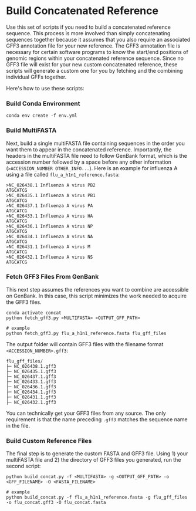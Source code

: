 # Build Concatenated Reference

Use this set of scripts if you need to build a concatenated reference sequence. 
This process is more involved than simply concatenating sequences together because it assumes that you also require an associated GFF3 annotation file for your new reference.
The GFF3 annotation file is necessary for certain software programs to know the start/end positions of genomic regions within your concatenated reference sequence. 
Since no GFF3 file will exist for your new custom concatenated reference, these scripts will generate a custom one for you by fetching and the combining individual GFFs together. 

Here's how to use these scripts:

### Build Conda Environment

```
conda env create -f env.yml 
```

### Build MultiFASTA

Next, build a single multiFASTA file containing sequences in the order you want them to appear in the concatenated reference. 
Importantly, the headers in the multiFASTA file need to follow GenBank format, which is the accession number followed by a space before any other information (`>ACCESSION_NUMBER OTHER_INFO...`).
Here is an example for influenza A using a file called `flu_a_h1n1_reference.fasta`:

```
>NC_026438.1 Influenza A virus PB2
ATGCATCG
>NC_026435.1 Influenza A virus PB1
ATGCATCG
>NC_026437.1 Influenza A virus PA
ATGCATCG
>NC_026433.1 Influenza A virus HA
ATGCATCG
>NC_026436.1 Influenza A virus NP
ATGCATCG
>NC_026434.1 Influenza A virus NA
ATGCATCG
>NC_026431.1 Influenza A virus M
ATGCATCG
>NC_026432.1 Influenza A virus NS
ATGCATCG
```

### Fetch GFF3 Files From GenBank

This next step assumes the references you want to combine are accessible on GenBank.
In this case, this script minimizes the work needed to acquire the GFF3 files. 

```
conda activate concat
python fetch_gff3.py <MULTIFASTA> <OUTPUT_GFF_PATH>

# example
python fetch_gff3.py flu_a_h1n1_reference.fasta flu_gff_files
```

The output folder will contain GFF3 files with the filename format `<ACCESSION_NUMBER>.gff3`: 

```
flu_gff_files/
├─ NC_026438.1.gff3
├─ NC_026435.1.gff3
├─ NC_026437.1.gff3
├─ NC_026433.1.gff3
├─ NC_026436.1.gff3
├─ NC_026434.1.gff3
├─ NC_026431.1.gff3
├─ NC_026432.1.gff3
```
You can technically get your GFF3 files from any source.
The only requirement is that the name preceding `.gff3` matches the sequence name in the file. 

### Build Custom Reference Files

The final step is to generate the custom FASTA and GFF3 file. 
Using 1) your multiFASTA file and 2) the directory of GFF3 files you generated, run the second script:

```
python build_concat.py -f <MULTIFASTA> -g <OUTPUT_GFF_PATH> -o <GFF_FILENAME> -O <FASTA_FILENAME>

# example
python build_concat.py -f flu_a_h1n1_reference.fasta -g flu_gff_files -o flu_concat.gff3 -O flu_concat.fasta
```